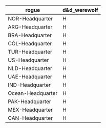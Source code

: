 | rogue | d&d_werewolf |
| --- | --- |
| NOR-Headquarter | H |
| ARG-Headquarter | H |
| BRA-Headquarter | H |
| COL-Headquarter | H |
| TUR-Headquarter | H |
| US-Headquarter | H |
| NLD-Headquarter | H |
| UAE-Headquarter | H |
| IND-Headquarter | H |
| Ocean-Headquarter | H |
| PAK-Headquarter | H |
| MEX-Headquarter | H |
| CAN-Headquarter | H |
